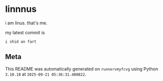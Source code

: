# linnnus

i am linus. that's me.

my latest commit is

```
i shid an fart
```

## Meta

This README was automatically generated on `runnervmyfcvg` using Python
`3.10.18` at `2025-09-21 05:36:31.480822`.
